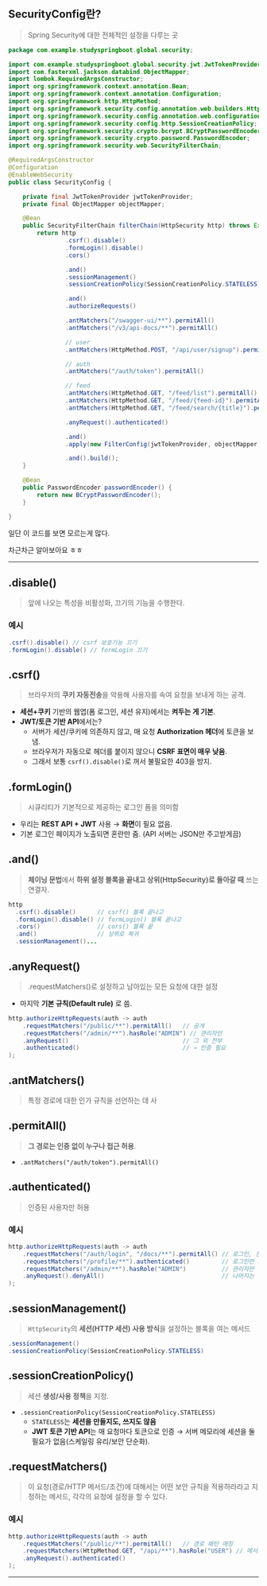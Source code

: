 ## SecurityConfig란?

> Spring Security에 대한 전체적인 설정을 다루는 곳

```java
package com.example.studyspringboot.global.security;

import com.example.studyspringboot.global.security.jwt.JwtTokenProvider;
import com.fasterxml.jackson.databind.ObjectMapper;
import lombok.RequiredArgsConstructor;
import org.springframework.context.annotation.Bean;
import org.springframework.context.annotation.Configuration;
import org.springframework.http.HttpMethod;
import org.springframework.security.config.annotation.web.builders.HttpSecurity;
import org.springframework.security.config.annotation.web.configuration.EnableWebSecurity;
import org.springframework.security.config.http.SessionCreationPolicy;
import org.springframework.security.crypto.bcrypt.BCryptPasswordEncoder;
import org.springframework.security.crypto.password.PasswordEncoder;
import org.springframework.security.web.SecurityFilterChain;

@RequiredArgsConstructor
@Configuration
@EnableWebSecurity
public class SecurityConfig {

    private final JwtTokenProvider jwtTokenProvider;
    private final ObjectMapper objectMapper;

    @Bean
    public SecurityFilterChain filterChain(HttpSecurity http) throws Exception {
        return http
                .csrf().disable()
                .formLogin().disable()
                .cors()

                .and()
                .sessionManagement()
                .sessionCreationPolicy(SessionCreationPolicy.STATELESS)

                .and()
                .authorizeRequests()

                .antMatchers("/swagger-ui/**").permitAll()
                .antMatchers("/v3/api-docs/**").permitAll()

                // user
                .antMatchers(HttpMethod.POST, "/api/user/signup").permitAll()

                // auth
                .antMatchers("/auth/token").permitAll()

                // feed
                .antMatchers(HttpMethod.GET, "/feed/list").permitAll()
                .antMatchers(HttpMethod.GET, "/feed/{feed-id}").permitAll()
                .antMatchers(HttpMethod.GET, "/feed/search/{title}").permitAll()

                .anyRequest().authenticated()

                .and()
                .apply(new FilterConfig(jwtTokenProvider, objectMapper))

                .and().build();
    }

    @Bean
    public PasswordEncoder passwordEncoder() {
        return new BCryptPasswordEncoder();
    }

}
```

일단 이 코드를 보면 모르는게 많다.

차근차근 알아보아요 ㅎㅎ

---

## .disable()

> 앞에 나오는 특성을 비활성화, 끄기의 기능을 수행한다.

### 예시

```java
.csrf().disable() // csrf 보호기능 끄기
.formLogin().disable() // formLogin 끄기
```

## .csrf()

> 브라우저의 **쿠키 자동전송**을 악용해 사용자를 속여 요청을 보내게 하는 공격.

- **세션+쿠키** 기반의 웹앱(폼 로그인, 세션 유지)에서는 **켜두는 게 기본**.
- **JWT/토큰 기반 API**에서는?
    - 서버가 세션/쿠키에 의존하지 않고, 매 요청 **Authorization 헤더**에 토큰을 보냄.
    - 브라우저가 자동으로 헤더를 붙이지 않으니 **CSRF 표면이 매우 낮음**.
    - 그래서 보통 `csrf().disable()`로 꺼서 불필요한 403을 방지.

## .formLogin()

> 시큐리티가 기본적으로 제공하는 로그인 폼을 의미함

- 우리는 **REST API + JWT** 사용 → **화면**이 필요 없음.
- 기본 로그인 페이지가 노출되면 혼란만 줌. (API 서버는 JSON만 주고받게끔)

## .and()

> **체이닝 문법**에서 **하위 설정 블록을 끝내고 상위(HttpSecurity)로 돌아갈 때** 쓰는 연결자.

```java
http
  .csrf().disable()      // csrf() 블록 끝나고
  .formLogin().disable() // formLogin() 블록 끝나고
  .cors()                // cors() 블록 끝
  .and()                 // 상위로 복귀
  .sessionManagement()...
```

## .anyRequest()

> .requestMatchers()로 설정하고 남아있는 모든 요청에 대한 설정

- 마지막 **기본 규칙(Default rule)** 로 씀.

```java
http.authorizeHttpRequests(auth -> auth
    .requestMatchers("/public/**").permitAll()   // 공개
    .requestMatchers("/admin/**").hasRole("ADMIN") // 관리자만
    .anyRequest()                                // 그 외 전부
    .authenticated()                             // → 인증 필요
);
```

## .antMatchers()

> 특정 경로에 대한 인가 규칙을 선언하는 데 사

## .permitAll()

> **그 경로는 인증 없이 누구나 접근 허용**.

- `.antMatchers("/auth/token").permitAll()`

## .authenticated()

> 인증된 사용자만 허용

### 예시

```java
http.authorizeHttpRequests(auth -> auth
    .requestMatchers("/auth/login", "/docs/**").permitAll() // 로그인, 문서 공개
    .requestMatchers("/profile/**").authenticated()         // 로그인만 되어 있으면 OK
    .requestMatchers("/admin/**").hasRole("ADMIN")          // 관리자만
    .anyRequest().denyAll()                                 // 나머지는 전부 거부
);
```

## .sessionManagement()

> `HttpSecurity`의 **세션(HTTP 세션) 사용 방식**을 설정하는 블록을 여는 메서드

```java
.sessionManagement()
.sessionCreationPolicy(SessionCreationPolicy.STATELESS)
```

## .sessionCreationPolicy()

> 세션 **생성/사용 정책**을 지정.

- `.sessionCreationPolicy(SessionCreationPolicy.STATELESS)`
    - `STATELESS`는 **세션을 만들지도, 쓰지도 않음**
    - **JWT 토큰 기반 API**는 매 요청마다 토큰으로 인증 → 서버 메모리에 세션을 둘 필요가 없음(스케일링 유리/보안 단순화).

## .requestMatchers()

> 이 요청(경로/HTTP 메서드/조건)에 대해서는 어떤 보안 규칙을 적용하라라고 지정하는 메서드, 각각의 요청에 설정을 할 수 있다.

### 예시

```java
http.authorizeHttpRequests(auth -> auth
    .requestMatchers("/public/**").permitAll()   // 경로 패턴 매칭
    .requestMatchers(HttpMethod.GET, "/api/**").hasRole("USER") // 메서드+경로
    .anyRequest().authenticated()
);
```

---